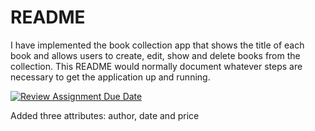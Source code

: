 
# README

I have implemented the book collection app that shows the title of each book and allows
users to create, edit, show and delete books from the collection.
This README would normally document whatever steps are necessary to get the
application up and running.

[![Review Assignment Due Date](https://classroom.github.com/assets/deadline-readme-button-22041afd0340ce965d47ae6ef1cefeee28c7c493a6346c4f15d667ab976d596c.svg)](https://classroom.github.com/a/jAXY-Cqt)

Added three attributes: author, date and price
